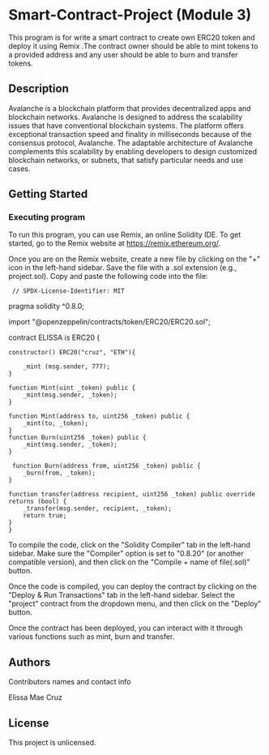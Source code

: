 # Smart-Contract-Project (Module 3)

This program is for write a smart contract to create own ERC20 token and deploy it using Remix .The contract owner should be able to mint tokens to a provided address and any user should be able to burn and transfer tokens.

## Description

Avalanche is a blockchain platform that provides decentralized apps and blockchain networks. Avalanche is designed to address the scalability issues that have conventional blockchain systems. The platform offers exceptional transaction speed and finality in milliseconds because of the consensus protocol, Avalanche. The adaptable architecture of Avalanche complements this scalability by enabling developers to design customized blockchain networks, or subnets, that satisfy particular needs and use cases. 

## Getting Started

### Executing program

To run this program, you can use Remix, an online Solidity IDE. To get started, go to the Remix website at https://remix.ethereum.org/.

Once you are on the Remix website, create a new file by clicking on the "+" icon in the left-hand sidebar. Save the file with a .sol extension (e.g., project.sol). Copy and paste the following code into the file:


     // SPDX-License-Identifier: MIT
pragma solidity ^0.8.0;

import "@openzeppelin/contracts/token/ERC20/ERC20.sol";


contract ELISSA is ERC20 {
        

    constructor() ERC20("cruz", "ETH"){

        _mint (msg.sender, 777);
    }

    function Mint(uint _token) public {
        _mint(msg.sender, _token);
    }
    
    function Mint(address to, uint256 _token) public {
        _mint(to, _token);
    }
    function Burn(uint256 _token) public {
        _mint(msg.sender, _token);
    }

     function Burn(address from, uint256 _token) public {
        _burn(from, _token);
    }

    function transfer(address recipient, uint256 _token) public override returns (bool) {
        _transfer(msg.sender, recipient, _token);
        return true;
    }
    }


To compile the code, click on the "Solidity Compiler" tab in the left-hand sidebar. Make sure the "Compiler" option is set to "0.8.20" (or another compatible version), and then click on the "Compile + name of file(.sol)" button.

Once the code is compiled, you can deploy the contract by clicking on the "Deploy & Run Transactions" tab in the left-hand sidebar. Select the "project" contract from the dropdown menu, and then click on the "Deploy" button.

Once the contract has been deployed, you can interact with it through various functions such as mint, burn and transfer.

## Authors

Contributors names and contact info

Elissa Mae Cruz


## License

This project is unlicensed.
